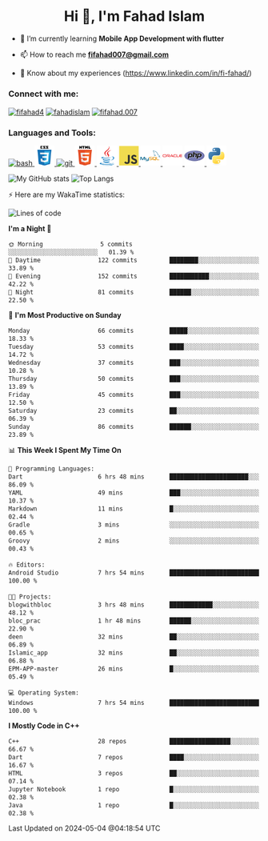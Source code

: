<h1 align="center">Hi 👋, I'm Fahad Islam</h1>


- 🌱 I’m currently learning **Mobile App Development with flutter**

- 📫 How to reach me **fifahad007@gmail.com**

- 📄 Know about my experiences (https://www.linkedin.com/in/fi-fahad/)

<h3 align="left">Connect with me:</h3>
<p align="left">
<a href="https://twitter.com/fifahad4" target="blank"><img align="center" src="https://raw.githubusercontent.com/rahuldkjain/github-profile-readme-generator/master/src/images/icons/Social/twitter.svg" alt="fifahad4" height="30" width="40" /></a>
<a href="https://www.linkedin.com/in/fi-fahad/" target="blank"><img align="center" src="https://raw.githubusercontent.com/rahuldkjain/github-profile-readme-generator/master/src/images/icons/Social/linked-in-alt.svg" alt="fahadislam" height="30" width="40" /></a>
<a href="https://fb.com/fifahad.007" target="blank"><img align="center" src="https://raw.githubusercontent.com/rahuldkjain/github-profile-readme-generator/master/src/images/icons/Social/facebook.svg" alt="fifahad.007" height="30" width="40" /></a>
</p>

<h3 align="left">Languages and Tools:</h3>
<p align="left"> <a href="https://www.gnu.org/software/bash/" target="_blank" rel="noreferrer"> <img src="https://www.vectorlogo.zone/logos/gnu_bash/gnu_bash-icon.svg" alt="bash" width="40" height="40"/> </a> <a href="https://www.w3schools.com/css/" target="_blank" rel="noreferrer"> <img src="https://raw.githubusercontent.com/devicons/devicon/master/icons/css3/css3-original-wordmark.svg" alt="css3" width="40" height="40"/> </a> <a href="https://git-scm.com/" target="_blank" rel="noreferrer"> <img src="https://www.vectorlogo.zone/logos/git-scm/git-scm-icon.svg" alt="git" width="40" height="40"/> </a> <a href="https://www.w3.org/html/" target="_blank" rel="noreferrer"> <img src="https://raw.githubusercontent.com/devicons/devicon/master/icons/html5/html5-original-wordmark.svg" alt="html5" width="40" height="40"/> </a> <a href="https://www.java.com" target="_blank" rel="noreferrer"> <img src="https://raw.githubusercontent.com/devicons/devicon/master/icons/java/java-original.svg" alt="java" width="40" height="40"/> </a> <a href="https://developer.mozilla.org/en-US/docs/Web/JavaScript" target="_blank" rel="noreferrer"> <img src="https://raw.githubusercontent.com/devicons/devicon/master/icons/javascript/javascript-original.svg" alt="javascript" width="40" height="40"/> </a> <a href="https://www.mysql.com/" target="_blank" rel="noreferrer"> <img src="https://raw.githubusercontent.com/devicons/devicon/master/icons/mysql/mysql-original-wordmark.svg" alt="mysql" width="40" height="40"/> </a> <a href="https://www.oracle.com/" target="_blank" rel="noreferrer"> <img src="https://raw.githubusercontent.com/devicons/devicon/master/icons/oracle/oracle-original.svg" alt="oracle" width="40" height="40"/> </a> <a href="https://www.php.net" target="_blank" rel="noreferrer"> <img src="https://raw.githubusercontent.com/devicons/devicon/master/icons/php/php-original.svg" alt="php" width="40" height="40"/> </a> <a href="https://www.python.org" target="_blank" rel="noreferrer"> <img src="https://raw.githubusercontent.com/devicons/devicon/master/icons/python/python-original.svg" alt="python" width="40" height="40"/> </a> </p>

![My GitHub stats](https://github-readme-stats.vercel.app/api?username=Fahaddada47&show_icons=true&theme=radical)
![Top Langs](https://github-readme-stats.vercel.app/api/top-langs/?username=Fahaddada47&layout=donut)


⚡ Here are my WakaTime statistics:

<!--START_SECTION:waka-->
![Lines of code](https://img.shields.io/badge/From%20Hello%20World%20I%27ve%20Written-478.6%20thousand%20lines%20of%20code-blue)

**I'm a Night 🦉** 

```text
🌞 Morning                5 commits           ░░░░░░░░░░░░░░░░░░░░░░░░░   01.39 % 
🌆 Daytime                122 commits         ████████░░░░░░░░░░░░░░░░░   33.89 % 
🌃 Evening                152 commits         ███████████░░░░░░░░░░░░░░   42.22 % 
🌙 Night                  81 commits          ██████░░░░░░░░░░░░░░░░░░░   22.50 % 
```
📅 **I'm Most Productive on Sunday** 

```text
Monday                   66 commits          █████░░░░░░░░░░░░░░░░░░░░   18.33 % 
Tuesday                  53 commits          ████░░░░░░░░░░░░░░░░░░░░░   14.72 % 
Wednesday                37 commits          ███░░░░░░░░░░░░░░░░░░░░░░   10.28 % 
Thursday                 50 commits          ███░░░░░░░░░░░░░░░░░░░░░░   13.89 % 
Friday                   45 commits          ███░░░░░░░░░░░░░░░░░░░░░░   12.50 % 
Saturday                 23 commits          ██░░░░░░░░░░░░░░░░░░░░░░░   06.39 % 
Sunday                   86 commits          ██████░░░░░░░░░░░░░░░░░░░   23.89 % 
```


📊 **This Week I Spent My Time On** 

```text
💬 Programming Languages: 
Dart                     6 hrs 48 mins       ██████████████████████░░░   86.09 % 
YAML                     49 mins             ███░░░░░░░░░░░░░░░░░░░░░░   10.37 % 
Markdown                 11 mins             █░░░░░░░░░░░░░░░░░░░░░░░░   02.44 % 
Gradle                   3 mins              ░░░░░░░░░░░░░░░░░░░░░░░░░   00.65 % 
Groovy                   2 mins              ░░░░░░░░░░░░░░░░░░░░░░░░░   00.43 % 

🔥 Editors: 
Android Studio           7 hrs 54 mins       █████████████████████████   100.00 % 

🐱‍💻 Projects: 
blogwithbloc             3 hrs 48 mins       ████████████░░░░░░░░░░░░░   48.12 % 
bloc_prac                1 hr 48 mins        ██████░░░░░░░░░░░░░░░░░░░   22.90 % 
deen                     32 mins             ██░░░░░░░░░░░░░░░░░░░░░░░   06.89 % 
Islamic_app              32 mins             ██░░░░░░░░░░░░░░░░░░░░░░░   06.88 % 
EPM-APP-master           26 mins             █░░░░░░░░░░░░░░░░░░░░░░░░   05.49 % 

💻 Operating System: 
Windows                  7 hrs 54 mins       █████████████████████████   100.00 % 
```

**I Mostly Code in C++** 

```text
C++                      28 repos            █████████████████░░░░░░░░   66.67 % 
Dart                     7 repos             ████░░░░░░░░░░░░░░░░░░░░░   16.67 % 
HTML                     3 repos             ██░░░░░░░░░░░░░░░░░░░░░░░   07.14 % 
Jupyter Notebook         1 repo              █░░░░░░░░░░░░░░░░░░░░░░░░   02.38 % 
Java                     1 repo              █░░░░░░░░░░░░░░░░░░░░░░░░   02.38 % 
```




 Last Updated on 2024-05-04 @04:18:54 UTC
<!--END_SECTION:waka-->
